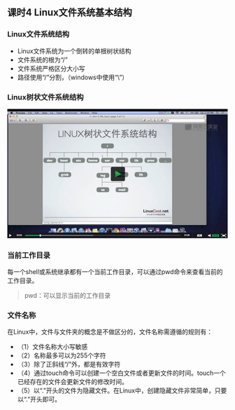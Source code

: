 ## 课时4 Linux文件系统基本结构

### Linux文件系统结构
* Linux文件系统为一个倒转的单根树状结构
* 文件系统的根为“/”
* 文件系统严格区分大小写
* 路径使用“/”分割，（windows中使用“\”）

### Linux树状文件系统结构
![](img/1617918166232889177.jpg)

### 当前工作目录
每一个shell或系统继承都有一个当前工作目录，可以通过pwd命令来查看当前的工作目录。
> pwd：可以显示当前的工作目录

### 文件名称
在Linux中，文件与文件夹的概念是不做区分的，文件名称需遵循的规则有：

* （1）文件名称大小写敏感
* （2）名称最多可以为255个字符
* （3）除了正斜线“/”外，都是有效字符
* （4）通过touch命令可以创建一个空白文件或者更新文件的时间。touch一个已经存在的文件会更新文件的修改时间。
* （5）以“.”开头的文件为隐藏文件。在Linux中，创建隐藏文件非常简单，只要以“.”开头即可。
